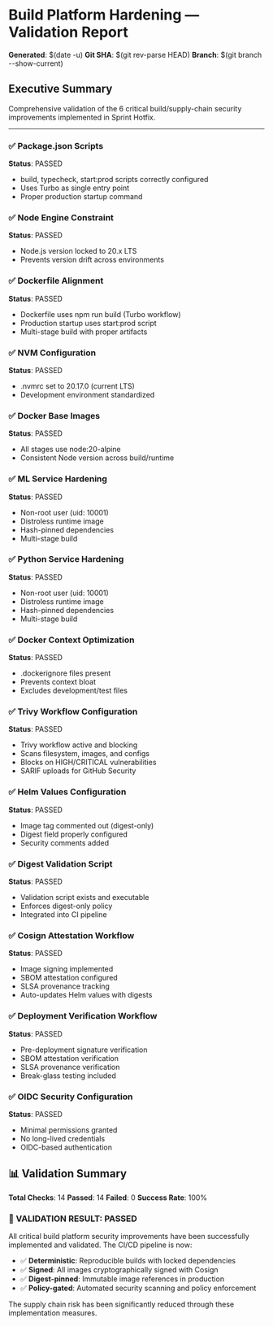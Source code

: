 # Build Platform Hardening — Validation Report

**Generated**: $(date -u)
**Git SHA**: $(git rev-parse HEAD)
**Branch**: $(git branch --show-current)

## Executive Summary

Comprehensive validation of the 6 critical build/supply-chain security improvements implemented in Sprint Hotfix.

---

### ✅ Package.json Scripts

**Status**: PASSED

- build, typecheck, start:prod scripts correctly configured
- Uses Turbo as single entry point
- Proper production startup command

### ✅ Node Engine Constraint

**Status**: PASSED

- Node.js version locked to 20.x LTS
- Prevents version drift across environments

### ✅ Dockerfile Alignment

**Status**: PASSED

- Dockerfile uses npm run build (Turbo workflow)
- Production startup uses start:prod script
- Multi-stage build with proper artifacts

### ✅ NVM Configuration

**Status**: PASSED

- .nvmrc set to 20.17.0 (current LTS)
- Development environment standardized

### ✅ Docker Base Images

**Status**: PASSED

- All stages use node:20-alpine
- Consistent Node version across build/runtime

### ✅ ML Service Hardening

**Status**: PASSED

- Non-root user (uid: 10001)
- Distroless runtime image
- Hash-pinned dependencies
- Multi-stage build

### ✅ Python Service Hardening

**Status**: PASSED

- Non-root user (uid: 10001)
- Distroless runtime image
- Hash-pinned dependencies
- Multi-stage build

### ✅ Docker Context Optimization

**Status**: PASSED

- .dockerignore files present
- Prevents context bloat
- Excludes development/test files

### ✅ Trivy Workflow Configuration

**Status**: PASSED

- Trivy workflow active and blocking
- Scans filesystem, images, and configs
- Blocks on HIGH/CRITICAL vulnerabilities
- SARIF uploads for GitHub Security

### ✅ Helm Values Configuration

**Status**: PASSED

- Image tag commented out (digest-only)
- Digest field properly configured
- Security comments added

### ✅ Digest Validation Script

**Status**: PASSED

- Validation script exists and executable
- Enforces digest-only policy
- Integrated into CI pipeline

### ✅ Cosign Attestation Workflow

**Status**: PASSED

- Image signing implemented
- SBOM attestation configured
- SLSA provenance tracking
- Auto-updates Helm values with digests

### ✅ Deployment Verification Workflow

**Status**: PASSED

- Pre-deployment signature verification
- SBOM attestation verification
- SLSA provenance verification
- Break-glass testing included

### ✅ OIDC Security Configuration

**Status**: PASSED

- Minimal permissions granted
- No long-lived credentials
- OIDC-based authentication

## 📊 Validation Summary

**Total Checks**: 14
**Passed**: 14
**Failed**: 0
**Success Rate**: 100%

### 🎉 VALIDATION RESULT: PASSED

All critical build platform security improvements have been successfully implemented and validated. The CI/CD pipeline is now:

- ✅ **Deterministic**: Reproducible builds with locked dependencies
- ✅ **Signed**: All images cryptographically signed with Cosign
- ✅ **Digest-pinned**: Immutable image references in production
- ✅ **Policy-gated**: Automated security scanning and policy enforcement

The supply chain risk has been significantly reduced through these implementation measures.
